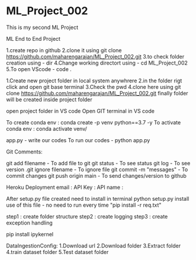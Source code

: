 # ML_Project_002
This is my second ML Project


ML End to End Project

1.create repo in github
2.clone it using git clone https://github.com/maharengarajan/ML_Project_002.git
3.to check folder creation using - dir
4.Change working directort using - cd ML_Project_002
5.To open VScode - code .

1.Create new project folder in local system anywhrere
2.in the folder rigt click and open git base terminal
3.Check the pwd
4.clone here using git clone https://github.com/maharengarajan/ML_Project_002.git
finally folder will be created inside project folder

open project folder in VS code
Open GIT terminal in VS code

To create conda env : conda create -p venv python==3.7 -y
To activate conda env : conda activate venv/

app.py - write our codes
To run our codes - python app.py


Git Comments:

git add filename - To add file to git
git status - To see status 
git log - To see version
.git ignore filename - To ignore file 
git commit -m "messages" - To commit changes
git push origin main - To send changes/version to github


Heroku Deployment
email : 
API Key : 
API name : 


After setup.py file created need to install in terminal
python setup.py install
use of this file - no need to run every time "pip install -r req.txt"


step1 : create folder structure
step2 : create logging
step3 : create exception handling

pip install ipykernel

DataIngestionConfig:
1.Download url
2.Download folder
3.Extract folder
4.train dataset folder
5.Test dataset folder


